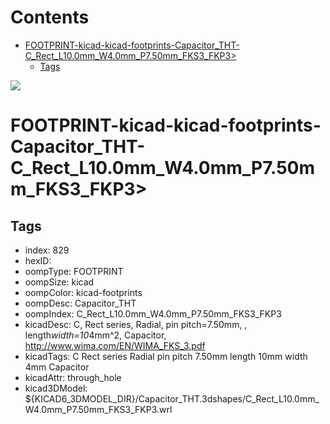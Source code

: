 



Contents
========

* [FOOTPRINT-kicad-kicad-footprints-Capacitor_THT-C_Rect_L10.0mm_W4.0mm_P7.50mm_FKS3_FKP3>](#footprint-kicad-kicad-footprints-capacitor_tht-c_rect_l100mm_w40mm_p750mm_fks3_fkp3)
	* [Tags](#tags)
  
![][im]
# FOOTPRINT-kicad-kicad-footprints-Capacitor_THT-C_Rect_L10.0mm_W4.0mm_P7.50mm_FKS3_FKP3>

## Tags

- index: 829
- hexID: 
- oompType: FOOTPRINT
- oompSize: kicad
- oompColor: kicad-footprints
- oompDesc: Capacitor_THT
- oompIndex: C_Rect_L10.0mm_W4.0mm_P7.50mm_FKS3_FKP3
- kicadDesc: C, Rect series, Radial, pin pitch=7.50mm, , length*width=10*4mm^2, Capacitor, http://www.wima.com/EN/WIMA_FKS_3.pdf
- kicadTags: C Rect series Radial pin pitch 7.50mm  length 10mm width 4mm Capacitor
- kicadAttr: through_hole
- kicad3DModel: ${KICAD6_3DMODEL_DIR}/Capacitor_THT.3dshapes/C_Rect_L10.0mm_W4.0mm_P7.50mm_FKS3_FKP3.wrl



[im]: image.png
